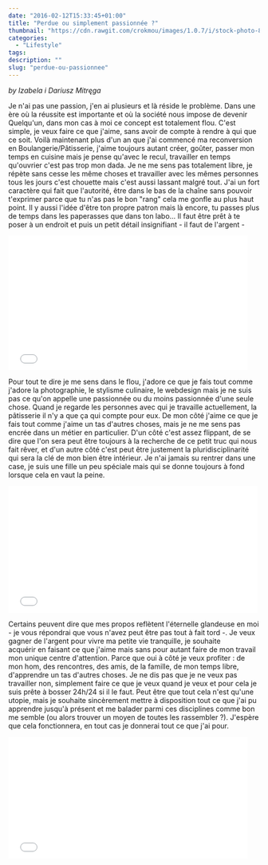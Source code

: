 ```yaml
---
date: "2016-02-12T15:33:45+01:00"
title: "Perdue ou simplement passionnée ?"
thumbnail: "https://cdn.rawgit.com/crokmou/images/1.0.7/i/stock-photo-85087405.jpg"
categories:
  - "Lifestyle"
tags:
description: ""
slug: "perdue-ou-passionnee"
---
```


_by Izabela i Dariusz Mitręga_

Je n'ai pas une passion, j'en ai plusieurs et là réside le problème. Dans une ère où la réussite est importante et où la société nous impose de devenir Quelqu'un, dans mon cas à moi ce concept est totalement flou. C'est simple, je veux faire ce que j'aime, sans avoir de compte à rendre à qui que ce soit. Voilà maintenant plus d'un an que j'ai commencé ma reconversion en Boulangerie/Pâtisserie, j'aime toujours autant créer, goûter, passer mon temps en cuisine mais je pense qu'avec le recul, travailler en temps qu'ouvrier c'est pas trop mon dada. Je ne me sens pas totalement libre, je répète sans cesse les même choses et travailler avec les mêmes personnes tous les jours c'est chouette mais c'est aussi lassant malgré tout. J'ai un fort caractère qui fait que l'autorité, être dans le bas de la chaîne sans pouvoir t'exprimer parce que tu n'as pas le bon "rang" cela me gonfle au plus haut point. Il y aussi l'idée d'être ton propre patron mais là encore, tu passes plus de temps dans les paperasses que dans ton labo... Il faut être prêt à te poser à un endroit et puis un petit détail insignifiant - il faut de l'argent -

<iframe class="giphy-embed" src="//giphy.com/embed/y9M58F9xGuXbq" width="480" height="270" frameborder="0" allowfullscreen="allowfullscreen"></iframe>

Pour tout te dire je me sens dans le flou, j'adore ce que je fais tout comme j'adore la photographie, le stylisme culinaire, le webdesign mais je ne suis pas ce qu'on appelle une passionnée ou du moins passionnée d'une seule chose. Quand je regarde les personnes avec qui je travaille actuellement, la pâtisserie il n'y a que ça qui compte pour eux. De mon côté j'aime ce que je fais tout comme j'aime un tas d'autres choses, mais je ne me sens pas encrée dans un métier en particulier. D'un côté c'est assez flippant, de se dire que l'on sera peut être toujours à la recherche de ce petit truc qui nous fait rêver, et d'un autre côté c'est peut être justement la pluridisciplinarité qui sera la clé de mon bien être intérieur. Je n'ai jamais su rentrer dans une case, je suis une fille un peu spéciale mais qui se donne toujours à fond lorsque cela en vaut la peine.

<iframe class="giphy-embed" src="//giphy.com/embed/iFjp2GQYKBleg" width="500" height="254" frameborder="0" allowfullscreen="allowfullscreen"></iframe>

Certains peuvent dire que mes propos reflètent l'éternelle glandeuse en moi - je vous répondrai que vous n'avez peut être pas tout à fait tord -. Je veux gagner de l'argent pour vivre ma petite vie tranquille, je souhaite acquérir en faisant ce que j'aime mais sans pour autant faire de mon travail mon unique centre d'attention. Parce que oui à côté je veux profiter : de mon hom, des rencontres, des amis, de la famille, de mon temps libre, d'apprendre un tas d'autres choses. Je ne dis pas que je ne veux pas travailler non, simplement faire ce que je veux quand je veux et pour cela je suis prête à bosser 24h/24 si il le faut. Peut être que tout cela n'est qu'une utopie, mais je souhaite sincèrement mettre à disposition tout ce que j'ai pu apprendre jusqu'à présent et me balader parmi ces disciplines comme bon me semble (ou alors trouver un moyen de toutes les rassembler ?). J'espère que cela fonctionnera, en tout cas je donnerai tout ce que j'ai pour.

<iframe class="giphy-embed" src="//giphy.com/embed/bGS7xG5Vxlst2" width="480" height="244" frameborder="0" allowfullscreen="allowfullscreen"></iframe>